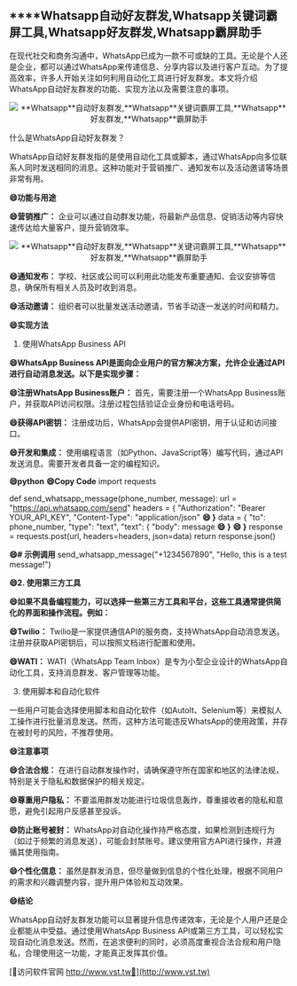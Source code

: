 ## ****Whatsapp**自动好友群发,**Whatsapp**关键词霸屏工具,**Whatsapp**好友群发,**Whatsapp**霸屏助手**

在现代社交和商务沟通中，WhatsApp已成为一款不可或缺的工具。无论是个人还是企业，都可以通过WhatsApp来传递信息、分享内容以及进行客户互动。为了提高效率，许多人开始关注如何利用自动化工具进行好友群发。本文将介绍WhatsApp自动好友群发的功能、实现方法以及需要注意的事项。

 <center><img src="https://vst.tw/MP4/tuiguang/png/7.png" alt="**Whatsapp**自动好友群发,**Whatsapp**关键词霸屏工具,**Whatsapp**好友群发,**Whatsapp**霸屏助手"></center>

什么是WhatsApp自动好友群发？

WhatsApp自动好友群发指的是使用自动化工具或脚本，通过WhatsApp向多位联系人同时发送相同的消息。这种功能对于营销推广、通知发布以及活动邀请等场景非常有用。

**😄功能与用途**

**😄营销推广：**
企业可以通过自动群发功能，将最新产品信息、促销活动等内容快速传达给大量客户，提升营销效率。

 <center><img src="https://vst.tw/MP4/tuiguang/png/6.png" alt="**Whatsapp**自动好友群发,**Whatsapp**关键词霸屏工具,**Whatsapp**好友群发,**Whatsapp**霸屏助手"></center>

**😄通知发布：**
学校、社区或公司可以利用此功能发布重要通知、会议安排等信息，确保所有相关人员及时收到消息。

**😄活动邀请：**
组织者可以批量发送活动邀请，节省手动逐一发送的时间和精力。

**😄实现方法**
1. 使用WhatsApp Business API

**😄WhatsApp Business API是面向企业用户的官方解决方案，允许企业通过API进行自动消息发送。以下是实现步骤：**

**😄注册WhatsApp Business账户：**
首先，需要注册一个WhatsApp Business账户，并获取API访问权限。注册过程包括验证企业身份和电话号码。

**😄获得API密钥：**
注册成功后，WhatsApp会提供API密钥，用于认证和访问接口。

**😄开发和集成：**
使用编程语言（如Python、JavaScript等）编写代码，通过API发送消息。需要开发者具备一定的编程知识。

**😄python**
**😄Copy Code**
import requests

def send_whatsapp_message(phone_number, message):
    url = "https://api.whatsapp.com/send"
    headers = {
        "Authorization": "Bearer YOUR_API_KEY",
        "Content-Type": "application/json"
**😄    }**
    data = {
        "to": phone_number,
        "type": "text",
        "text": {
            "body": message
**😄        }**
**😄    }**
    response = requests.post(url, headers=headers, json=data)
    return response.json()

**😄# 示例调用**
send_whatsapp_message("+1234567890", "Hello, this is a test message!")

**😄2. 使用第三方工具**

**😄如果不具备编程能力，可以选择一些第三方工具和平台，这些工具通常提供简化的界面和操作流程。例如：**

**😄Twilio：**
Twilio是一家提供通信API的服务商，支持WhatsApp自动消息发送。注册并获取API密钥后，可以按照文档进行配置和使用。

**😄WATI：**
WATI（WhatsApp Team Inbox）是专为小型企业设计的WhatsApp自动化工具，支持消息群发、客户管理等功能。

3. 使用脚本和自动化软件

一些用户可能会选择使用脚本和自动化软件（如AutoIt、Selenium等）来模拟人工操作进行批量消息发送。然而，这种方法可能违反WhatsApp的使用政策，并存在被封号的风险，不推荐使用。

**😄注意事项**

**😄合法合规：**
在进行自动群发操作时，请确保遵守所在国家和地区的法律法规，特别是关于隐私和数据保护的相关规定。

**😄尊重用户隐私：**
不要滥用群发功能进行垃圾信息轰炸，尊重接收者的隐私和意愿，避免引起用户反感甚至投诉。

**😄防止账号被封：**
WhatsApp对自动化操作持严格态度，如果检测到违规行为（如过于频繁的消息发送），可能会封禁账号。建议使用官方API进行操作，并遵循其使用指南。

**😄个性化信息：**
虽然是群发消息，但尽量做到信息的个性化处理，根据不同用户的需求和兴趣调整内容，提升用户体验和互动效果。

**😄结论**

WhatsApp自动好友群发功能可以显著提升信息传递效率，无论是个人用户还是企业都能从中受益。通过使用WhatsApp Business API或第三方工具，可以轻松实现自动化消息发送。然而，在追求便利的同时，必须高度重视合法合规和用户隐私，合理使用这一功能，才能真正发挥其价值。


[👻访问软件官网 http://www.vst.tw👻](http://www.vst.tw)
